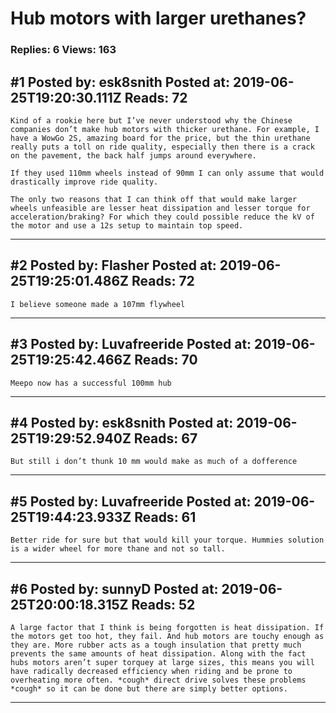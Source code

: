 # Hub motors with larger urethanes?

### Replies: 6 Views: 163

## \#1 Posted by: esk8snith Posted at: 2019-06-25T19:20:30.111Z Reads: 72

```
Kind of a rookie here but I’ve never understood why the Chinese companies don’t make hub motors with thicker urethane. For example, I have a WowGo 2S, amazing board for the price, but the thin urethane really puts a toll on ride quality, especially then there is a crack on the pavement, the back half jumps around everywhere.

If they used 110mm wheels instead of 90mm I can only assume that would drastically improve ride quality. 

The only two reasons that I can think off that would make larger wheels unfeasible are lesser heat dissipation and lesser torque for acceleration/braking? For which they could possible reduce the kV of the motor and use a 12s setup to maintain top speed.
```

---
## \#2 Posted by: Flasher Posted at: 2019-06-25T19:25:01.486Z Reads: 72

```
I believe someone made a 107mm flywheel
```

---
## \#3 Posted by: Luvafreeride Posted at: 2019-06-25T19:25:42.466Z Reads: 70

```
Meepo now has a successful 100mm hub
```

---
## \#4 Posted by: esk8snith Posted at: 2019-06-25T19:29:52.940Z Reads: 67

```
But still i don’t thunk 10 mm would make as much of a dofference
```

---
## \#5 Posted by: Luvafreeride Posted at: 2019-06-25T19:44:23.933Z Reads: 61

```
Better ride for sure but that would kill your torque. Hummies solution is a wider wheel for more thane and not so tall.
```

---
## \#6 Posted by: sunnyD Posted at: 2019-06-25T20:00:18.315Z Reads: 52

```
A large factor that I think is being forgotten is heat dissipation. If the motors get too hot, they fail. And hub motors are touchy enough as they are. More rubber acts as a tough insulation that pretty much prevents the same amounts of heat dissipation. Along with the fact hubs motors aren’t super torquey at large sizes, this means you will have radically decreased efficiency when riding and be prone to overheating more often. *cough* direct drive solves these problems *cough* so it can be done but there are simply better options.
```

---
